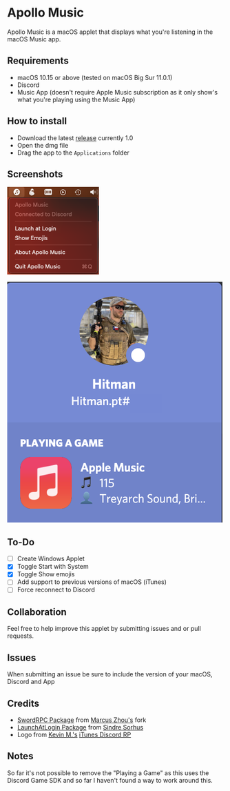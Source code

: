 # Apollo Music
Apollo Music is a macOS applet that displays what you're listening in the macOS Music app.

## Requirements

* macOS 10.15 or above (tested on macOS Big Sur 11.0.1)
* Discord
* Music App (doesn't require Apple Music subscription as it only show's what you're playing using the Music App)

## How to install

* Download the latest [release](https://github.com/PedroCavaleiro/Apollo-Music/releases/tag/1.0) currently 1.0
* Open the dmg file
* Drag the app to the `Applications` folder

## Screenshots
![App Status Bar](https://raw.githubusercontent.com/PedroCavaleiro/Apollo-Music/main/screenshots/status_bar.png)

![Discord Rich Status](https://raw.githubusercontent.com/PedroCavaleiro/Apollo-Music/main/screenshots/discord_status.png)

## To-Do

- [ ] Create Windows Applet
- [x] Toggle Start with System
- [x] Toggle Show emojis
- [ ] Add support to previous versions of macOS (iTunes)
- [ ] Force reconnect to Discord

## Collaboration

Feel free to help improve this applet by submitting issues and or pull requests.

## Issues

When submitting an issue be sure to include the version of your macOS, Discord and App

## Credits

* [SwordRPC Package](https://github.com/SuperMarcus/SwordRPC) from [Marcus Zhou's](https://github.com/SuperMarcus) fork
* [LaunchAtLogin Package](https://github.com/sindresorhus/LaunchAtLogin) from [Sindre Sorhus](https://github.com/sindresorhus)
* Logo from [Kevin M.'s](https://github.com/kkevinm) [iTunes Discord RP](https://github.com/kkevinm/iTunes-Discord-RP)

## Notes

So far it's not possible to remove the "Playing a Game" as this uses the Discord Game SDK and so far I haven't found a way to work around this.
